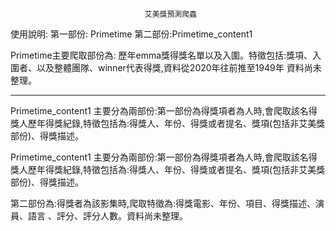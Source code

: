                                   艾美獎預測爬蟲
使用說明:
第一部份: Primetime 
第二部份:Primetime_content1

Primetime主要爬取部份為: 歷年emma獎得獎名單以及入圍。特徵包括:獎項、入圍者、以及整體團隊、winner代表得獎,資料從2020年往前推至1949年 資料尚未整理。

---------------------------------------------------------
Primetime_content1 主要分為兩部份:第一部份為得獎項者為人時,會爬取該名得獎人歷年得獎紀錄,特徵包括為:得獎人、年份、得獎或者提名、獎項(包括非艾美獎部份)、得獎描述。

Primetime_content1 主要分為兩部份:第一部份為得獎項者為人時,會爬取該名得獎人歷年得獎紀錄,特徵包括為:得獎人、年份、得獎或者提名、獎項(包括非艾美獎部份)、得獎描述。

第二部份為:得獎者為該影集時,爬取特徵為:得獎電影、年份、項目、得獎描述、演員、語言
、評分、評分人數。資料尚未整理。